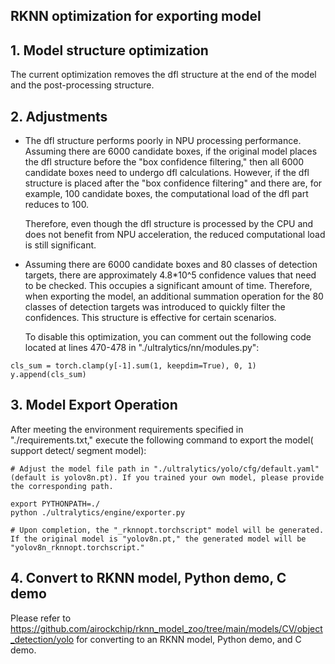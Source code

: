 ## RKNN optimization for exporting model

## 1. Model structure optimization

The current optimization removes the dfl structure at the end of the model and the post-processing structure.



## 2. Adjustments

- The dfl structure performs poorly in NPU processing performance. Assuming there are 6000 candidate boxes, if the original model places the dfl structure before the "box confidence filtering," then all 6000 candidate boxes need to undergo dfl calculations. However, if the dfl structure is placed after the "box confidence filtering" and there are, for example, 100 candidate boxes, the computational load of the dfl part reduces to 100.

  Therefore, even though the dfl structure is processed by the CPU and does not benefit from NPU acceleration, the reduced computational load is still significant.

- Assuming there are 6000 candidate boxes and 80 classes of detection targets, there are approximately 4.8*10^5 confidence values that need to be checked. This occupies a significant amount of time. Therefore, when exporting the model, an additional summation operation for the 80 classes of detection targets was introduced to quickly filter the confidences. This structure is effective for certain scenarios.

  To disable this optimization, you can comment out the following code located at lines 470-478 in "./ultralytics/nn/modules.py":

```
cls_sum = torch.clamp(y[-1].sum(1, keepdim=True), 0, 1)
y.append(cls_sum)
```




## 3. Model Export Operation

After meeting the environment requirements specified in "./requirements.txt," execute the following command to export the model( support detect/ segment model):

```
# Adjust the model file path in "./ultralytics/yolo/cfg/default.yaml" (default is yolov8n.pt). If you trained your own model, please provide the corresponding path.

export PYTHONPATH=./
python ./ultralytics/engine/exporter.py

# Upon completion, the "_rknnopt.torchscript" model will be generated. If the original model is "yolov8n.pt," the generated model will be "yolov8n_rknnopt.torchscript."
```



## 4. Convert to RKNN model, Python demo, C demo

Please refer to https://github.com/airockchip/rknn_model_zoo/tree/main/models/CV/object_detection/yolo for converting to an RKNN model, Python demo, and C demo.